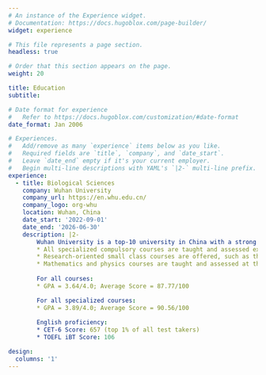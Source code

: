 ```yaml
---
# An instance of the Experience widget.
# Documentation: https://docs.hugoblox.com/page-builder/
widget: experience

# This file represents a page section.
headless: true

# Order that this section appears on the page.
weight: 20

title: Education
subtitle:

# Date format for experience
#   Refer to https://docs.hugoblox.com/customization/#date-format
date_format: Jan 2006

# Experiences.
#   Add/remove as many `experience` items below as you like.
#   Required fields are `title`, `company`, and `date_start`.
#   Leave `date_end` empty if it's your current employer.
#   Begin multi-line descriptions with YAML's `|2-` multi-line prefix.
experience:
  - title: Biological Sciences
    company: Wuhan University
    company_url: https://en.whu.edu.cn/
    company_logo: org-whu
    location: Wuhan, China
    date_start: '2022-09-01'
    date_end: '2026-06-30'
    description: |2-
        Wuhan University is a top-10 university in China with a strong program in Biological Sciences. Linlin is jointly cultivated by the Hongyi Honor College and the College of Life Sciences. As a national base for training top students in fundamental disciplines, Hongyi Honor College features an undergraduate program with the following characteristics:
        * All specialized compulsory courses are taught and assessed exclusively in English
        * Research-oriented small class courses are offered, such as the Hongyi Seminar
        * Mathematics and physics courses are taught and assessed at the highest difficulty level (Tier A)
        
        For all courses:
        * GPA = 3.64/4.0; Average Score = 87.77/100

        For all specialized courses:
        * GPA = 3.89/4.0; Average Score = 90.56/100
        
        English proficiency:
        * CET-6 Score: 657 (top 1% of all test takers)
        * TOEFL iBT Score: 106

design:
  columns: '1'
---
```

